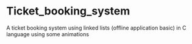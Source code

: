 # Ticket_booking_system
A ticket booking system using linked lists (offline application basic) in C language using some animations 
